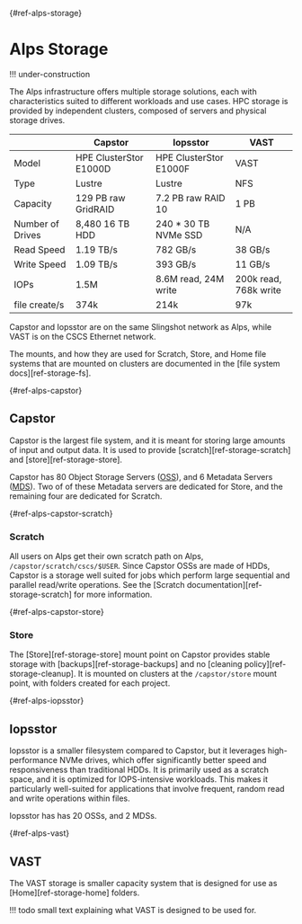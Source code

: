 [](){#ref-alps-storage}
# Alps Storage

!!! under-construction

The Alps infrastructure offers multiple storage solutions, each with characteristics suited to different workloads and use cases.
HPC storage is provided by independent clusters, composed of servers and physical storage drives.

|              | Capstor                | Iopsstor               | VAST                |
|--------------|------------------------|------------------------|---------------------|
| Model        | HPE ClusterStor E1000D | HPE ClusterStor E1000F | VAST                |
| Type         | Lustre                 | Lustre                 | NFS                 |
| Capacity     | 129 PB raw GridRAID    | 7.2 PB raw RAID 10     | 1 PB                |
| Number of Drives | 8,480 16 TB HDD    | 240 * 30 TB NVMe SSD   | N/A                 |
| Read Speed   | 1.19 TB/s              | 782 GB/s               | 38 GB/s             |
| Write Speed  | 1.09 TB/s              | 393 GB/s               | 11 GB/s             |
| IOPs         | 1.5M                   | 8.6M read, 24M write   | 200k read, 768k write |
| file create/s| 374k                   | 214k                   | 97k                 |

Capstor and Iopsstor are on the same Slingshot network as Alps, while VAST is on the CSCS Ethernet network.

The mounts, and how they are used for Scratch, Store, and Home file systems that are mounted on clusters are documented in the [file system docs][ref-storage-fs].

[](){#ref-alps-capstor}
## Capstor

Capstor is the largest file system, and it is meant for storing large amounts of input and output data.
It is used to provide [scratch][ref-storage-scratch] and [store][ref-storage-store].

Capstor has 80 Object Storage Servers ([OSS](https://wiki.lustre.org/Lustre_Object_Storage_Service_(OSS))), and 6 Metadata Servers ([MDS](https://wiki.lustre.org/Lustre_Metadata_Service_(MDS))). 
Two of of these Metadata servers are dedicated for Store, and the remaining four are dedicated for Scratch.

[](){#ref-alps-capstor-scratch}
### Scratch

All users on Alps get their own scratch path on Alps, `/capstor/scratch/cscs/$USER`.
Since Capstor OSSs are made of HDDs, Capstor is a storage well suited for jobs which perform large sequential and parallel read/write operations.
See the [Scratch documentation][ref-storage-scratch] for more information.

[](){#ref-alps-capstor-store}
### Store

The [Store][ref-storage-store] mount point on Capstor provides stable storage with [backups][ref-storage-backups] and no [cleaning policy][ref-storage-cleanup].
It is mounted on clusters at the `/capstor/store` mount point, with folders created for each project.

[](){#ref-alps-iopsstor}
## Iopsstor

Iopsstor is a smaller filesystem compared to Capstor, but it leverages high-performance NVMe drives, which offer significantly better speed and responsiveness than traditional HDDs.
It is primarily used as a scratch space, and it is optimized for IOPS-intensive workloads. 
This makes it particularly well-suited for applications that involve frequent, random read and write operations within files.

Iopsstor has has 20 OSSs, and 2 MDSs. 

[](){#ref-alps-vast}
## VAST

The VAST storage is smaller capacity system that is designed for use as [Home][ref-storage-home] folders.

!!! todo
    small text explaining what VAST is designed to be used for.


